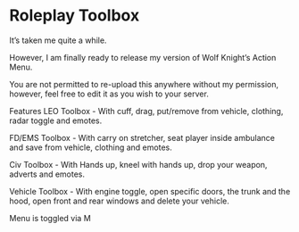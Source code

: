 # Roleplay Toolbox
It’s taken me quite a while.

However, I am finally ready to release my version of Wolf Knight’s Action Menu.

You are not permitted to re-upload this anywhere without my permission, however, feel free to edit it as you wish to your server.

Features
LEO Toolbox - With cuff, drag, put/remove from vehicle, clothing, radar toggle and emotes.

FD/EMS Toolbox - With carry on stretcher, seat player inside ambulance and save from vehicle, clothing and emotes.

Civ Toolbox - With Hands up, kneel with hands up, drop your weapon, adverts and emotes.

Vehicle Toolbox - With engine toggle, open specific doors, the trunk and the hood, open front and rear windows and delete your vehicle.

Menu is toggled via M
